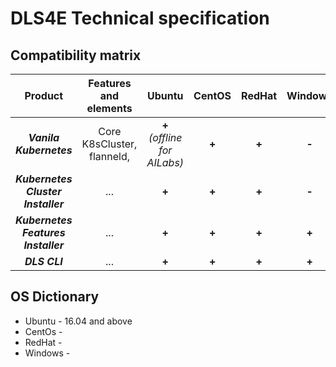 # DLS4E Technical specification

## Compatibility matrix

|Product|Features and elements|Ubuntu|CentOS|RedHat|Windows|
|:----------------------------------:|:--------:|:------:|:------:|:------:|:-------:|
|***Vanila Kubernetes***             |Core K8sCluster, flanneld, |**+** *(offline for AILabs)*|**+**|**+**|**-**|
|***Kubernetes Cluster Installer***  |...|**+**|**+**|**+**|**-**|
|***Kubernetes Features Installer*** |...|**+**|**+**|**+**|**+**|
|***DLS CLI***                       |...|**+**|**+**|**+**|**+**|

## OS Dictionary
- Ubuntu - 16.04 and above
- CentOs - 
- RedHat - 
- Windows -